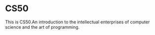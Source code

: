 # CS50
This is CS50.An introduction to the intellectual enterprises of computer science and the art of programming.
